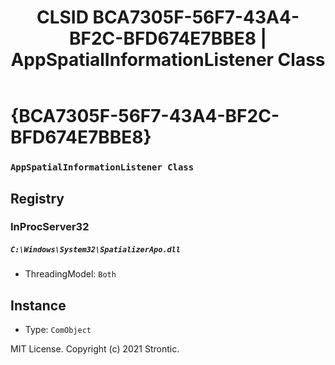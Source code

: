 ﻿---
title: "CLSID BCA7305F-56F7-43A4-BF2C-BFD674E7BBE8 | AppSpatialInformationListener Class"
excerpt: What is COM-Object CLSID BCA7305F-56F7-43A4-BF2C-BFD674E7BBE8?
---

# {BCA7305F-56F7-43A4-BF2C-BFD674E7BBE8}

### `AppSpatialInformationListener Class`

## Registry


### InProcServer32

##### `C:\Windows\System32\SpatializerApo.dll`
* ThreadingModel: `Both`

## Instance

* Type: `ComObject`

MIT License. Copyright (c) 2021 Strontic.


